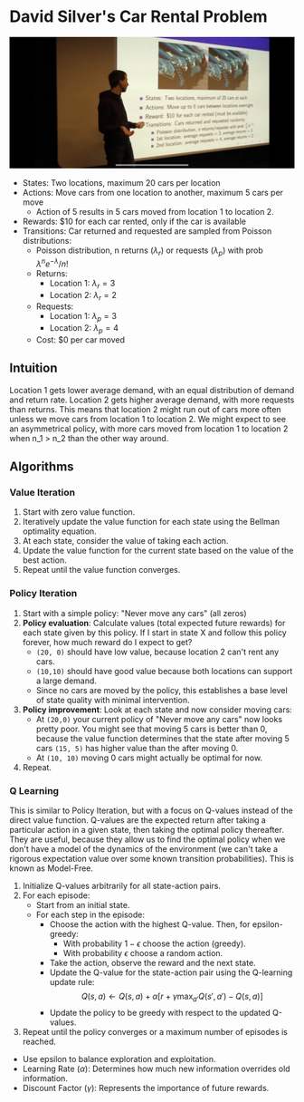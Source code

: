 # David Silver's Car Rental Problem

![David Silver's Car Rental Problem](static/silver-1.jpeg)

- States: Two locations, maximum 20 cars per location
- Actions: Move cars from one location to another, maximum 5 cars per move
  - Action of 5 results in 5 cars moved from location 1 to location 2.
- Rewards: $10 for each car rented, only if the car is available
- Transitions: Car returned and requested are sampled from Poisson distributions:
  - Poisson distribution, n returns ($\lambda_r$) or requests ($\lambda_p$) with prob $\lambda^n e^{-\lambda} / n!$
  - Returns:
    - Location 1: $\lambda_r = 3$
    - Location 2: $\lambda_r = 2$
  - Requests:
    - Location 1: $\lambda_p = 3$
    - Location 2: $\lambda_p = 4$
  - Cost: $0 per car moved

## Intuition

Location 1 gets lower average demand, with an equal distribution of demand and return rate.
Location 2 gets higher average demand, with more requests than returns.
This means that location 2 might run out of cars more often unless we move cars from location 1 to location 2.
We might expect to see an asymmetrical policy, with more cars moved from location 1 to location 2 when n_1 > n_2 than the other way around.

## Algorithms

### Value Iteration

1. Start with zero value function.
2. Iteratively update the value function for each state using the Bellman optimality equation.
3. At each state, consider the value of taking each action.
4. Update the value function for the current state based on the value of the best action.
5. Repeat until the value function converges.

### Policy Iteration

1. Start with a simple policy: "Never move any cars" (all zeros)
2. **Policy evaluation**: Calculate values (total expected future rewards) for each state given by this policy. If I start in state X and follow this policy forever, how much reward do I expect to get?
    - `(20, 0)` should have low value, because location 2 can't rent any cars.
    - `(10,10)` should have good value because both locations can support a large demand.
    - Since no cars are moved by the policy, this establishes a base level of state quality with minimal intervention.
3. **Policy improvement**: Look at each state and now consider moving cars:
    - At `(20,0)` your current policy of "Never move any cars" now looks pretty poor. You might see that moving 5 cars is better than 0, because the value function determines that the state after moving 5 cars `(15, 5)` has higher value than the after moving 0.
    - At `(10, 10)` moving 0 cars might actually be optimal for now.
4. Repeat.

### Q Learning

This is similar to Policy Iteration, but with a focus on Q-values instead of the direct value function. Q-values are the expected return after taking a particular action in a given state, then taking the optimal policy thereafter. They are useful, because they allow us to find the optimal policy when we don't have a model of the dynamics of the environment (we can't take a rigorous expectation value over some known transition probabilities). This is known as Model-Free.

1. Initialize Q-values arbitrarily for all state-action pairs.
2. For each episode:
   - Start from an initial state.
   - For each step in the episode:
     - Choose the action with the highest Q-value. Then, for epsilon-greedy:
        - With probability $1 - \epsilon$ choose the action (greedy).
        - With probability $\epsilon$ choose a random action.
     - Take the action, observe the reward and the next state.
     - Update the Q-value for the state-action pair using the Q-learning update rule:
        $$ Q(s, a) \leftarrow Q(s, a) + \alpha \left[ r + \gamma \max_{a'} Q(s', a') - Q(s, a) \right] $$
     - Update the policy to be greedy with respect to the updated Q-values.
3. Repeat until the policy converges or a maximum number of episodes is reached.

- Use epsilon to balance exploration and exploitation.
- Learning Rate $(\alpha)$: Determines how much new information overrides old information.
- Discount Factor $(\gamma)$: Represents the importance of future rewards.
